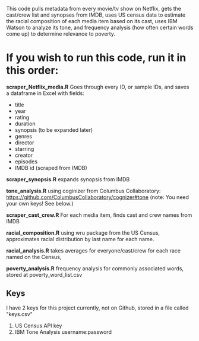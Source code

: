 This code pulls metadata from every movie/tv show on Netflix, gets the cast/crew list and synopses from IMDB, uses US census data to estimate the racial composition of each media item based on its cast, uses IBM Watson to analyze its tone, and frequency analysis (how often certain words come up) to determine relevance to poverty.

If you wish to run this code, run it in this order:
===================================================

**scraper_Netflix_media.R** Goes through every ID, or sample IDs, and saves a dataframe in Excel with fields:
* title
* year
* rating
* duration
* synopsis (to be expanded later)
* genres
* director
* starring
* creator
* episodes
* IMDB id (scraped from IMDB)

**scraper_synopsis.R** expands synopsis from IMDB

**tone_analysis.R** using coginizer from Columbus Collaboratory: https://github.com/ColumbusCollaboratory/cognizer#tone
(note: You need your own keys! See below.)

**scraper_cast_crew.R** For each media item, finds cast and crew names from IMDB

**racial_composition.R** using wru package from the US Census, approximates racial distribution by last name for each name.

**racial_analysis.R** takes averages for everyone/cast/crew for each race named on the Census, 

**poverty_analysis.R** frequency analysis for commonly associated words, stored at poverty_word_list.csv


Keys
-----
I have 2 keys for this project currently, not on Github, stored in a file called "keys.csv"
1. US Census API key
2. IBM Tone Analysis username:password
